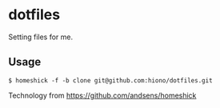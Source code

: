 dotfiles
========

Setting files for me.

## Usage
`
$ homeshick -f -b clone git@github.com:hiono/dotfiles.git
`

Technology from https://github.com/andsens/homeshick
